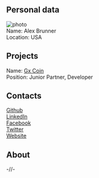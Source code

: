 ## Personal data
![ photo](photo/alex_brunner.jpg)  
Name: Alex Brunner    
Location: USA
## Projects 
Name: [Gx Coin](../projects/gxcoin.md)  
Position: Junior Partner, Developer 
## Contacts
[Github](https://github.com/AlexDevRepos)  
[LinkedIn](https://www.linkedin.com/in/abrunner/)  
[Facebook](https://www.facebook.com/alexbrunner)  
[Twitter](https://twitter.com/_alexbrunner)  
[Website](http://www.alexbrunner.com/)  
## About
-//-
